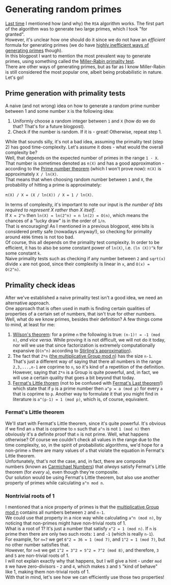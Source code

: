 # Generating random primes
[Last time](https://github.com/yo-yo-yo-jbo/rsa_math) I mentioned how (and why) the `RSA` algorithm works. The first part of the algorithm was to generate two large primes, which I took "for granted".  
However, it's unclear how one should do it since we do not have an *efficient* formula for generating primes (we do have [highly inefficient ways of generating primes](https://en.wikipedia.org/wiki/Formula_for_primes) though).  
In this blogpost I want to mention the most prevalent way to generate primes, using something called the [Miller-Rabin primality test](https://en.wikipedia.org/wiki/Miller%E2%80%93Rabin_primality_test).  
There are other ways of generating primes, but as far as I know Miller-Rabin is still considered the most popular one, albeit being probabilistic in nature. Let's go!

## Prime generation with primality tests
A naive (and not wrong) idea on how to generate a random prime number between 1 and some number `X` is the following idea:

1. Uniformly choose a random integer between `1` and `X` (how do we do that? That's for a future blogpost).
2. Check if the number is random. If it is - great! Otherwise, repeat step 1.

While that sounds silly, it's not a bad idea, assuming the primality test (step 2) has good time-complexity. Let's assume it does - what would the overall complexity be?  
Well, that depends on the expected number of primes in the range `1 - X`. That number is sometimes denoted as `π(X)` and has a good approximation - according to the [Prime number theorem](https://en.wikipedia.org/wiki/Prime_number_theorem) (which I won't prove now): `π(X)` is approximately `X / ln(X)`.  
That means that when choosing random number between `1` and `X`, the probability of hitting a prime is approximately:

`π(X) / X = (X / ln(X)) / X = 1 / ln(X)`.

In terms of complexity, it's important to note our input is *the number of bits required to represent X rather than X itself*.  
If `X = 2^n` then `ln(X) = ln(2^n) = n ln(2) = O(n)`, which means the chances of a "lucky draw" is in the order of `1/n`.  
That is encouraging! As I mentioned in a previous blogpost, `4096` bits is considered pretty safe (nowadays anyway!), so checking for primality around `4096` times is not too bad.  
Of course, this all depends on the primality test complexity. In order to be efficient, it has to also be some constant power of `ln(X)`, i.e. `(ln (X))^k` for some constant `k`.  
Naive primality tests such as checking if any number between `2` and `sqrt(x)` divide `x` are not good, since their complexity is linear in `x`, and `O(x) = O(2^n)`.  

## Primality check ideas
After we've established a naive primality test isn't a good idea, we need an alternative approach.  
One approach that is often used in math is finding certain qualities of properties of a certain set of numbers, that isn't true for other numbers.  
Well, what do we know primes, besides their definition? A few things come to mind, at least for me:
1. [Wilson's theorem](https://en.wikipedia.org/wiki/Wilson%27s_theorem): for a prime `n` the following is true: `(n-1)! = -1 (mod n)`, *and vice versa*. While proving it is not difficult, we will not do it today, nor will we use that since factorization is extremely computationally expansive (`O(n^n)` according to [Stirling's approximation](https://en.wikipedia.org/wiki/Stirling's_approximation)).
2. The fact that `Z*n` ([the multiplicative Group mod n](https://en.wikipedia.org/wiki/Multiplicative_group_of_integers_modulo_n)) has the size `n-1`. That's just a different way of saying that there all numbers in the range `2,3,...,n-1` are coprime to `n`, so it's kind of a repetition of the definition. However, saying that `Z*n` is a Group is quite powerful, and, in fact, we will use a certain quality that goes a bit beyond that today.
3. [Fermat's Little thorem](https://en.wikipedia.org/wiki/Fermat%27s_little_theorem) (not to be confused with [Fermat's Last theorem](https://en.wikipedia.org/wiki/Fermat's_Last_Theorem)!) which state that if `p` is a prime number then `a^p = a (mod p)` for every `a` that is coprime to `p`. Another way to formulate it that you might find in literature is `a^(p-1) = 1 (mod p)`, which is, of course, equivalent.

### Fermat's Little theorem
We'll start with Fermat's Little theorem, since it's quite powerful. It's obvious if we find an `a` that is coprime to `n` such that `a^n` is not `1 (mod n)` then obviously it's a definite proof that `n` is not prime. Well, what happens otherwise? Of course we couldn't check all values in the range due to the time complexity, so, in the spirit of probabilistic algorithms, we'd hope for a non-prime `n` there are many values of `a` that violate the equation in Fermat's Little theorem.  
Unfortunately, that's not the case, and, in fact, there are composite numbers (known as [Carmichael Numbers](https://mathworld.wolfram.com/CarmichaelNumber.html)) that *always* satisfy Fermat's Little theorem (for *every* `a`), even though they're composite.  
Our solution would be using Fermat's Little theorem, but also use another property of primes while calculating `a^n mod n`.

### Nontrivial roots of 1
I mentioned that a nice property of primes is that the [multiplicative Group mod n](https://en.wikipedia.org/wiki/Multiplicative_group_of_integers_modulo_n) contains all numbers between `2` and `n-1`.  
We could use that property in a nice way while calculating `a^n (mod n)`, by noticing that non-primes might have non-trivial roots of 1.  
What is a root of 1? It's just a number that satisfy `x^2 = 1 (mod n)`. If `n` is prime then there are only two such roots: `1` and `-1` (which is really `n-1`).  
For example, for `n=7` we get `6^2 = 36 = 1 (mod 7)`, and `1^2 = 1 (mod 7)`, but no other number satisfies that.  
However, for `n=8` we get `1^2 = 3^2 = 5^2 = 7^2 (mod 8)`, and therefore, `3` and `5` are non-trivial roots of 1.  
I will not explain exactly why that happens, but I will give a hint - under `mod 8` we have zero-divisors - `2` and `4`, which makes `3` and `5` "kind of behave" like 1, making them non-trivial roots of 1.  
With that in mind, let's see how we can efficiently use those two properties!


